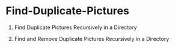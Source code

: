 # Find-Duplicate-Pictures
1. Find Duplicate Pictures Recursively in a Directory

2. Find and Remove Duplicate Pictures Recursively in a Directory
